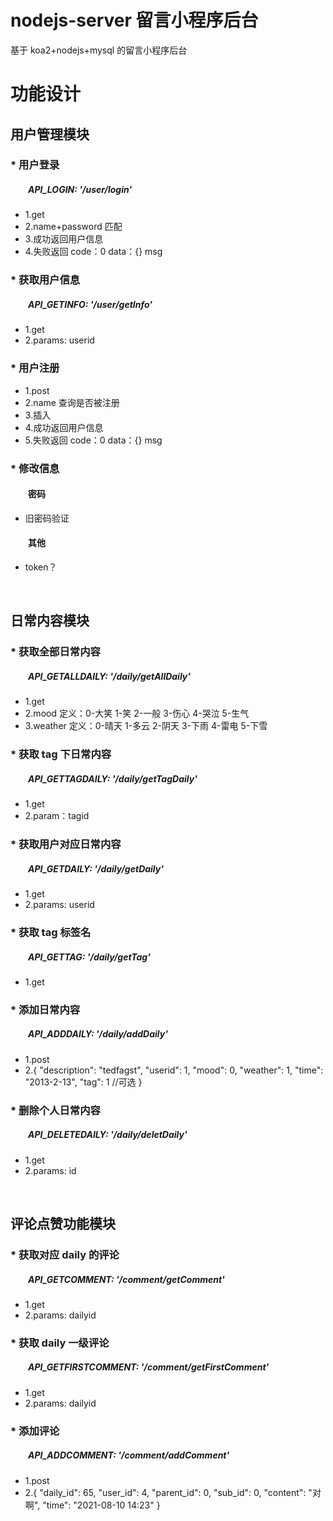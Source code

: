 # nodejs-server 留言小程序后台

基于 koa2+nodejs+mysql 的留言小程序后台

# 功能设计

## 用户管理模块

### \* 用户登录

##### &emsp;&emsp;API_LOGIN: '/user/login'

- 1.get
- 2.name+password 匹配
- 3.成功返回用户信息
- 4.失败返回 code：0 data：{} msg

### \* 获取用户信息

##### &emsp;&emsp;API_GETINFO: '/user/getInfo'

- 1.get
- 2.params: userid

### \* 用户注册

- 1.post
- 2.name 查询是否被注册
- 3.插入
- 4.成功返回用户信息
- 5.失败返回 code：0 data：{} msg

### \* 修改信息

#### &emsp;&emsp;密码

- 旧密码验证

#### &emsp;&emsp;其他

- token？

&emsp;

## 日常内容模块

### \* 获取全部日常内容

##### &emsp;&emsp;API_GETALLDAILY: '/daily/getAllDaily'

- 1.get
- 2.mood 定义：0-大笑 1-笑 2-一般 3-伤心 4-哭泣 5-生气
- 3.weather 定义：0-晴天 1-多云 2-阴天 3-下雨 4-雷电 5-下雪

### \* 获取 tag 下日常内容

##### &emsp;&emsp;API_GETTAGDAILY: '/daily/getTagDaily'

- 1.get
- 2.param：tagid

### \* 获取用户对应日常内容

##### &emsp;&emsp;API_GETDAILY: '/daily/getDaily'

- 1.get
- 2.params: userid

### \* 获取 tag 标签名

##### &emsp;&emsp;API_GETTAG: '/daily/getTag'

- 1.get

### \* 添加日常内容

##### &emsp;&emsp;API_ADDDAILY: '/daily/addDaily'

- 1.post
- 2.{
  "description": "tedfagst",
  "userid": 1,
  "mood": 0,
  "weather": 1,
  "time": "2013-2-13",
  "tag": 1 //可选
  }

### \* 删除个人日常内容

##### &emsp;&emsp;API_DELETEDAILY: '/daily/deletDaily'

- 1.get
- 2.params: id

&emsp;

## 评论点赞功能模块

### \* 获取对应 daily 的评论

##### &emsp;&emsp;API_GETCOMMENT: '/comment/getComment'

- 1.get
- 2.params: dailyid

### \* 获取 daily 一级评论

##### &emsp;&emsp;API_GETFIRSTCOMMENT: '/comment/getFirstComment'

- 1.get
- 2.params: dailyid

### \* 添加评论

##### &emsp;&emsp;API_ADDCOMMENT: '/comment/addComment'

- 1.post
- 2.{
  "daily_id": 65,
  "user_id": 4,
  "parent_id": 0,
  "sub_id": 0,
  "content": "对啊",
  "time": "2021-08-10 14:23"
  }
